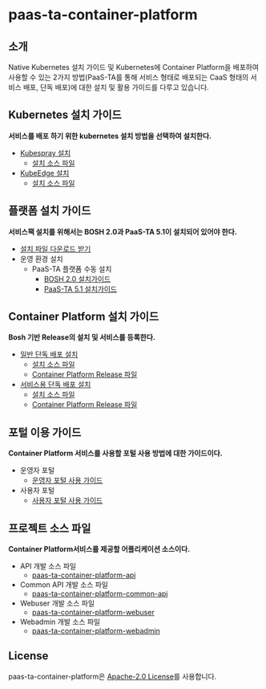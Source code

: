 # paas-ta-container-platform

## 소개
Native Kubernetes 설치 가이드 및 Kubernetes에 Container Platform을 배포하여 사용할 수 있는 2가지 방법(PaaS-TA를 통해 서비스 형태로 배포되는 CaaS 형태의 서비스 배포, 단독 배포)에 대한 설치 및 활용 가이드를 다루고 있습니다.

## Kubernetes 설치 가이드
**서비스를 배포 하기 위한 kubernetes 설치 방법을 선택하여 설치한다.**
- [Kubespray 설치](https://github.com/PaaS-TA/paas-ta-container-platform/blob/dev/install-guide/standalone/paas-ta-container-platform-standalone-deployment-guide-v1.0.md)  
  + [설치 소스 파일](https://github.com/PaaS-TA/paas-ta-container-platform-deployment/tree/dev/standalone)
- [KubeEdge 설치](https://github.com/PaaS-TA/paas-ta-container-platform/blob/dev/install-guide/edge/paas-ta-container-platform-edge-deployment-guide-v1.0.md)  
  + [설치 소스 파일](https://github.com/PaaS-TA/paas-ta-container-platform-deployment/tree/dev/edge)

## 플랫폼 설치 가이드
**서비스팩 설치를 위해서는 BOSH 2.0과 PaaS-TA 5.1이 설치되어 있어야 한다.**
- [설치 파일 다운로드 받기](https://paas-ta.kr/download/package)
- 운영 환경 설치
  - PaaS-TA 플랫폼 수동 설치
    - [BOSH 2.0 설치가이드](https://github.com/PaaS-TA/Guide/blob/working-5.1/install-guide/bosh/PAAS-TA_BOSH2_INSTALL_GUIDE_V5.0.md)
    - [PaaS-TA 5.1 설치가이드](https://github.com/PaaS-TA/Guide/tree/working-5.1)

## Container Platform 설치 가이드
**Bosh 기반 Release의 설치 및 서비스를 등록한다.**
- [일반 단독 배포 설치](https://github.com/PaaS-TA/paas-ta-container-platform/blob/dev/install-guide/bosh/paas-ta-container-platform-bosh-deployment-guide-v1.0.md)  
  + [설치 소스 파일](https://github.com/PaaS-TA/paas-ta-container-platform-deployment/tree/dev/bosh)  
  + [Container Platform Release 파일](https://github.com/PaaS-TA/paas-ta-container-platform-release/tree/dev)
- [서비스용 단독 배포 설치](https://github.com/PaaS-TA/paas-ta-container-platform/blob/dev/install-guide/bosh/paas-ta-container-platform-bosh-deployment-caas-guide-v1.0.md)
  + [설치 소스 파일](https://github.com/PaaS-TA/paas-ta-container-platform-deployment/tree/dev/bosh)   
  + [Container Platform Release 파일](https://github.com/PaaS-TA/paas-ta-container-platform-release/tree/caas-dev) 


## 포털 이용 가이드
**Container Platform 서비스를 사용할 포털 사용 방법에 대한 가이드이다.**
- 운영자 포털
  + [운영자 포털 사용 가이드](https://github.com/PaaS-TA/paas-ta-container-platform/blob/dev/use-guide/portal/paas-ta-container-platform-admin-guide-v1.0.md)
- 사용자 포털
  + [사용자 포털 사용 가이드](https://github.com/PaaS-TA/paas-ta-container-platform/blob/dev/use-guide/portal/paas-ta-container-platform-user-guide-v1.0.md)  


## 프로젝트 소스 파일 
**Container Platform서비스를 제공할 어플리케이션 소스이다.** 
- API 개발 소스 파일
  + [paas-ta-container-platform-api](https://github.com/PaaS-TA/paas-ta-container-platform-api/tree/dev)
- Common API 개발 소스 파일
  + [paas-ta-container-platform-common-api](https://github.com/PaaS-TA/paas-ta-container-platform-common-api/tree/dev)
- Webuser 개발 소스 파일
  + [paas-ta-container-platform-webuser](https://github.com/PaaS-TA/paas-ta-container-platform-webuser/tree/dev)
- Webadmin 개발 소스 파일
  + [paas-ta-container-platform-webadmin](https://github.com/PaaS-TA/paas-ta-container-platform-webadmin/tree/dev)
  
## License
paas-ta-container-platform은 [Apache-2.0 License](http://www.apache.org/licenses/LICENSE-2.0)를 사용합니다.
